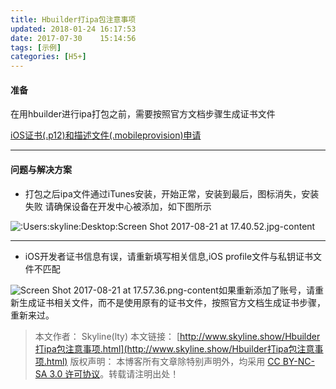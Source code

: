 ```yaml
---
title: Hbuilder打ipa包注意事项
updated: 2018-01-24	16:17:53
date: 2017-07-30	15:14:56
tags: [示例]
categories: [H5+]
---
```

#### 准备
在用hbuilder进行ipa打包之前，需要按照官方文档步骤生成证书文件

[iOS证书(.p12)和描述文件(.mobileprovision)申请](http://ask.dcloud.net.cn/article/152)
*****
#### 问题与解决方案

* 打包之后ipa文件通过iTunes安装，开始正常，安装到最后，图标消失，安装失败
  请确保设备在开发中心被添加，如下图所示

![:Users:skyline:Desktop:Screen Shot 2017-08-21 at 17.40.52.jpg-content](http://ovhnd57o6.bkt.clouddn.com/0ADA9EA02A43EB51D53D55635CB805E7.jpg-content)

****
* iOS开发者证书信息有误，请重新填写相关信息,iOS profile文件与私钥证书文件不匹配

![Screen Shot 2017-08-21 at 17.57.36.png-content](http://ovhnd57o6.bkt.clouddn.com/FF5BC2D570E96D42D0D5F12CED92285C.png-content)如果重新添加了账号，请重新生成证书相关文件，而不是使用原有的证书文件，按照官方文档生成证书步骤，重新来过。

> 本文作者： Skyline(lty)
本文链接： [http://www.skyline.show/Hbuilder打ipa包注意事项.html](http://www.skyline.show/Hbuilder打ipa包注意事项.html)
版权声明： 本博客所有文章除特别声明外，均采用 [CC BY-NC-SA 3.0 许可协议](https://creativecommons.org/licenses/by-nc-sa/3.0/)。转载请注明出处！
